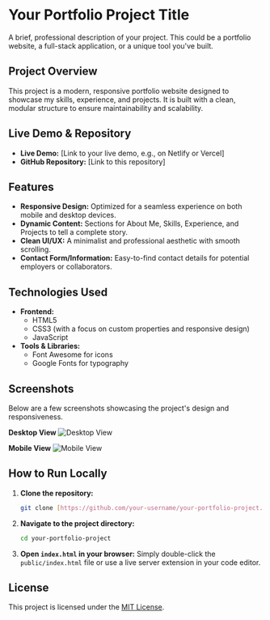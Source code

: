 # Your Portfolio Project Title

A brief, professional description of your project. This could be a portfolio website, a full-stack application, or a unique tool you've built.

## Project Overview

This project is a modern, responsive portfolio website designed to showcase my skills, experience, and projects. It is built with a clean, modular structure to ensure maintainability and scalability.

## Live Demo & Repository

- **Live Demo:** [Link to your live demo, e.g., on Netlify or Vercel]
- **GitHub Repository:** [Link to this repository]

## Features

- **Responsive Design:** Optimized for a seamless experience on both mobile and desktop devices.
- **Dynamic Content:** Sections for About Me, Skills, Experience, and Projects to tell a complete story.
- **Clean UI/UX:** A minimalist and professional aesthetic with smooth scrolling.
- **Contact Form/Information:** Easy-to-find contact details for potential employers or collaborators.

## Technologies Used

- **Frontend:**
  - HTML5
  - CSS3 (with a focus on custom properties and responsive design)
  - JavaScript
- **Tools & Libraries:**
  - Font Awesome for icons
  - Google Fonts for typography

## Screenshots

Below are a few screenshots showcasing the project's design and responsiveness.

**Desktop View**
![Desktop View](public/screenshots/desktop-view.png)

**Mobile View**
![Mobile View](public/screenshots/mobile-view.png)

## How to Run Locally

1.  **Clone the repository:**
    ```bash
    git clone [https://github.com/your-username/your-portfolio-project.git](https://github.com/your-username/your-portfolio-project.git)
    ```
2.  **Navigate to the project directory:**
    ```bash
    cd your-portfolio-project
    ```
3.  **Open `index.html` in your browser:**
    Simply double-click the `public/index.html` file or use a live server extension in your code editor.

## License

This project is licensed under the [MIT License](LICENSE).